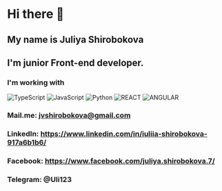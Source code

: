 # Hi there 👋 
## My name is **Juliya Shirobokova**
## I'm junior Front-end developer.
### I'm working with
![TypeScript](https://img.shields.io/badge/-TypeScript-090909?style-for-the-badge&logo-TypeScript)
![JavaScript](https://img.shields.io/badge/-JavaScript-090909?style-for-the-badge&logo-JavaScript)
![Python](https://img.shields.io/badge/-Python-090909?style-for-the-badge&logo-Python)
![REACT](https://img.shields.io/badge/-REACT-090909?style-for-the-badge&logo-react)
![ANGULAR](https://img.shields.io/badge/-ANGULAR-090909?style-for-the-badge&logo-angular)
### Mail.me: jvshirobokova@gmail.com
### LinkedIn: https://www.linkedin.com/in/iuliia-shirobokova-917a6b1b6/
### Facebook: https://www.facebook.com/juliya.shirobokova.7/
### Telegram: @Uli123
<!--
**JuliyaShi/JuliyaShi** is a ✨ _special_ ✨ repository because its `README.md` (this file) appears on your GitHub profile.

Here are some ideas to get you started:

- 🔭 I’m currently working on ...
- 🌱 I’m currently learning ...
- 👯 I’m looking to collaborate on ...
- 🤔 I’m looking for help with ...
- 💬 Ask me about ...
- 📫 How to reach me: ...
- 😄 Pronouns: ...
- ⚡ Fun fact: ...
-->
